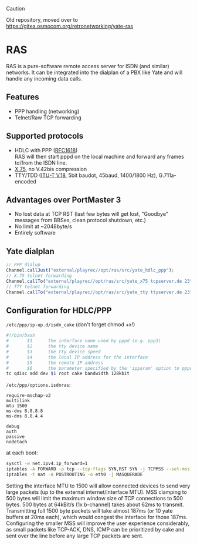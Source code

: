 > [!CAUTION]
> Old repository, moved over to https://gitea.osmocom.org/retronetworking/yate-ras


RAS
=============
RAS is a pure-software remote access server for ISDN (and similar) networks.
It can be integrated into the dialplan of a PBX like Yate and will handle any incoming data calls.

Features
--------
- PPP handling (networking)
- Telnet/Raw TCP forwarding

Supported protocols
--------
- HDLC with PPP ([RFC1618](https://datatracker.ietf.org/doc/html/rfc1618))  
RAS will then start pppd on the local machine and forward any frames to/from the ISDN line.
- [X.75](https://www.itu.int/rec/dologin_pub.asp?lang=f&id=T-REC-X.75-199610-I!!PDF-E&type=items), no V.42bis compression
- TTY/TDD ([ITU-T V.18](https://www.itu.int/rec/dologin_pub.asp?lang=s&id=T-REC-V.18-200011-I!!PDF-E&type=items), 5bit baudot, 45baud, 1400/1800 Hz), G.711a-encoded

Advantages over PortMaster 3
--------
- No lost data at TCP RST (last few bytes will get lost, "Goodbye" messages from BBSes, clean protocol shutdown, etc.)
- No limit at ~2048byte/s
- Entirely software

Yate dialplan
--------
```js
// PPP dialup
Channel.callJust("external/playrec//opt/ras/src/yate_hdlc_ppp");
// X.75 telnet forwarding
Channel.callTo("external/playrec//opt/ras/src/yate_x75 tcpserver.de 23", {"callednr": callednr, "caller": caller, "format": format});
// TTY telnet forwarding
Channel.callTo("external/playrec//opt/ras/src/yate_tty ttyserver.de 23", {"callednr": callednr, "caller": caller, "format": format});
```

Configuration for HDLC/PPP
--------
`/etc/ppp/ip-up.d/isdn_cake` (don't forget chmod +x!)

```bash
#!/bin/bash
#       $1      the interface name used by pppd (e.g. ppp3)
#       $2      the tty device name
#       $3      the tty device speed
#       $4      the local IP address for the interface
#       $5      the remote IP address
#       $6      the parameter specified by the 'ipparam' option to pppd
tc qdisc add dev $1 root cake bandwidth 128kbit
```

`/etc/ppp/options.isdnras`:
```
require-mschap-v2
multilink
mtu 1500
ms-dns 8.8.8.8
ms-dns 8.8.4.4

debug
auth
passive
nodetach
```

at each boot:
```bash
sysctl -w net.ipv4.ip_forward=1
iptables -A FORWARD -p tcp --tcp-flags SYN,RST SYN -j TCPMSS --set-mss 500
iptables -t nat -A POSTROUTING -o eth0 -j MASQUERADE
```

Setting the interface MTU to 1500 will allow connected devices to send very large packets (up to the external internet/interface MTU).
MSS clamping to 500 bytes will limit the maximum window size of TCP connections to 500 bytes.
500 bytes at 64kBit/s (1x b-channel) takes about 62ms to transmit.
Transmitting full 1500 byte packets will take almost 187ms (or 10 yate buffers at 20ms each), which would congest the interface for those 187ms.
Configuring the smaller MSS will improve the user experience considerably, as small packets like TCP-ACK, DNS, ICMP can be prioritized by cake and sent over the line before any large TCP packets are sent. 

